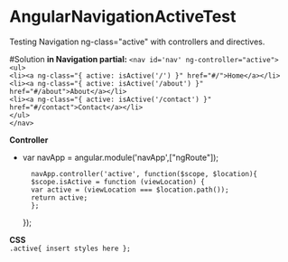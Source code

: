 # AngularNavigationActiveTest
Testing Navigation ng-class="active" with controllers and directives.

#Solution
**in Navigation partial:**
 `<nav id='nav' ng-controller="active">`     
 `<ul>`    
 `<li><a ng-class="{ active: isActive('/') }" href="#/">Home</a></li>`    
 `<li><a ng-class="{ active: isActive('/about') }" href="#/about">About</a></li>`    
 `<li><a ng-class="{ active: isActive('/contact') }" href="#/contact">Contact</a></li>`    
 `</ul>`        
 `</nav>`    

**Controller**
- var navApp = angular.module('navApp',["ngRoute"]);

        navApp.controller('active', function($scope, $location){
        $scope.isActive = function (viewLocation) {
        var active = (viewLocation === $location.path());
        return active;
        };
    });     

**CSS**    
`.active{ insert styles here };`
